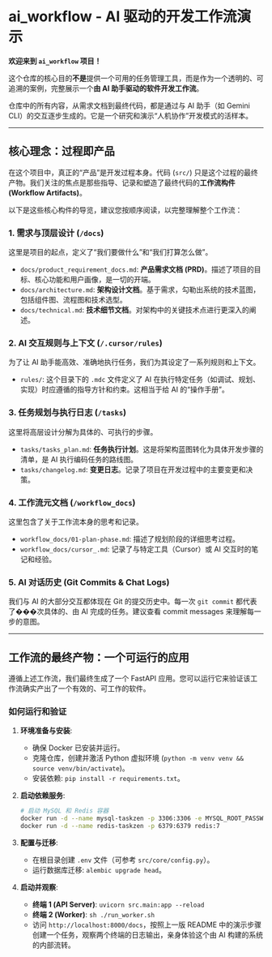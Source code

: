 # ai_workflow - AI 驱动的开发工作流演示

**欢迎来到 `ai_workflow` 项目！**

这个仓库的核心目的**不是**提供一个可用的任务管理工具，而是作为一个透明的、可追溯的案例，完整展示一个**由 AI 助手驱动的软件开发工作流**。

仓库中的所有内容，从需求文档到最终代码，都是通过与 AI 助手（如 Gemini CLI）的交互逐步生成的。它是一个研究和演示“人机协作”开发模式的活样本。

---

## 核心理念：过程即产品

在这个项目中，真正的“产品”是开发过程本身。代码 (`src/`) 只是这个过程的最终产物。我们关注的焦点是那些指导、记录和塑造了最终代码的**工作流构件 (Workflow Artifacts)**。

以下是这些核心构件的导览，建议您按顺序阅读，以完整理解整个工作流：

### 1. 需求与顶层设计 (`/docs`)

这里是项目的起点，定义了“我们要做什么”和“我们打算怎么做”。

-   `docs/product_requirement_docs.md`: **产品需求文档 (PRD)**。描述了项目的目标、核心功能和用户画像，是一切的开端。
-   `docs/architecture.md`: **架构设计文档**。基于需求，勾勒出系统的技术蓝图，包括组件图、流程图和技术选型。
-   `docs/technical.md`: **技术细节文档**。对架构中的关键技术点进行更深入的阐述。

### 2. AI 交互规则与上下文 (`/.cursor/rules`)

为了让 AI 助手能高效、准确地执行任务，我们为其设定了一系列规则和上下文。

-   `rules/`: 这个目录下的 `.mdc` 文件定义了 AI 在执行特定任务（如调试、规划、实现）时应遵循的指导方针和约束。这相当于给 AI 的“操作手册”。

### 3. 任务规划与执行日志 (`/tasks`)

这里将高层设计分解为具体的、可执行的步骤。

-   `tasks/tasks_plan.md`: **任务执行计划**。这是将架构蓝图转化为具体开发步骤的清单，是 AI 执行编码任务的路线图。
-   `tasks/changelog.md`: **变更日志**。记录了项目在开发过程中的主要变更和决策。

### 4. 工作流元文档 (`/workflow_docs`)

这里包含了关于工作流本身的思考和记录。

-   `workflow_docs/01-plan-phase.md`: 描述了规划阶段的详细思考过程。
-   `workflow_docs/cursor_.md`: 记录了与特定工具（Cursor）或 AI 交互时的笔记和经验。

### 5. AI 对话历史 (Git Commits & Chat Logs)

我们与 AI 的大部分交互都体现在 Git 的提交历史中。每一次 `git commit` 都代表了���次具体的、由 AI 完成的任务。建议查看 commit messages 来理解每一步的意图。

---

## 工作流的最终产物：一个可运行的应用

遵循上述工作流，我们最终生成了一个 FastAPI 应用。您可以运行它来验证该工作流确实产出了一个有效的、可工作的软件。

### 如何运行和验证

1.  **环境准备与安装**:
    -   确保 Docker 已安装并运行。
    -   克隆仓库，创建并激活 Python 虚拟环境 (`python -m venv venv && source venv/bin/activate`)。
    -   安装依赖: `pip install -r requirements.txt`。

2.  **启动依赖服务**:
    ```bash
    # 启动 MySQL 和 Redis 容器
    docker run -d --name mysql-taskzen -p 3306:3306 -e MYSQL_ROOT_PASSWORD=your_password -e MYSQL_DATABASE=task_zen_db mysql:8
    docker run -d --name redis-taskzen -p 6379:6379 redis:7
    ```

3.  **配置与迁移**:
    -   在根目录创建 `.env` 文件（可参考 `src/core/config.py`）。
    -   运行数据库迁移: `alembic upgrade head`。

4.  **启动并观察**:
    -   **终端 1 (API Server)**: `uvicorn src.main:app --reload`
    -   **终端 2 (Worker)**: `sh ./run_worker.sh`
    -   访问 `http://localhost:8000/docs`，按照上一版 README 中的演示步骤创建一个任务，观察两个终端的日志输出，亲身体验这个由 AI 构建的系统的内部流转。
